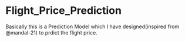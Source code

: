 # Flight_Price_Prediction
Basically this is a Prediction  Model which I have designed(inspired from @mandal-21) to prdict the flight price.

